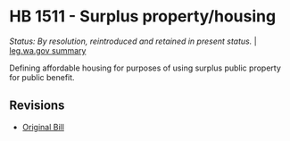 # HB 1511 - Surplus property/housing
*Status: By resolution, reintroduced and retained in present status.* | [leg.wa.gov summary](https://app.leg.wa.gov/billsummary?BillNumber=1511&Year=2021)

Defining affordable housing for purposes of using surplus public property for public benefit.

## Revisions
* [Original Bill](1/)